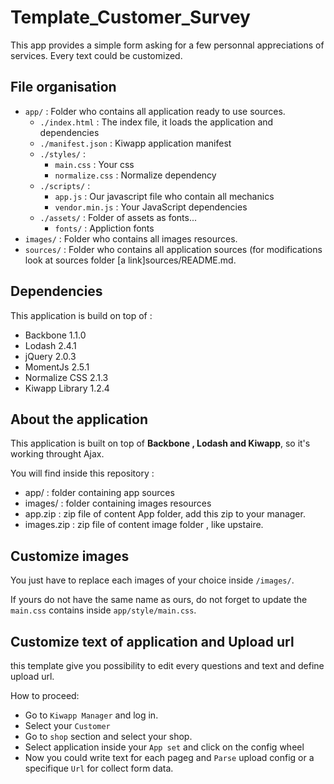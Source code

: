 Template_Customer_Survey
========================

This app provides a simple form asking for a few personnal appreciations of services. Every text could be customized.

## File organisation
- `app/` : Folder who contains all application ready to use sources. 
    - `./index.html` : The index file, it loads the application and dependencies
    - `./manifest.json` : Kiwapp application manifest
    - `./styles/` :
        - `main.css` : Your css
        - `normalize.css` : Normalize dependency
    - `./scripts/` :
        - `app.js` : Our javascript file who contain all mechanics 
        - `vendor.min.js` : Your JavaScript dependencies
    - `./assets/` : Folder of assets as fonts...
        - `fonts/` : Appliction fonts
- `images/` : Folder who contains all images resources. 
- `sources/` : Folder who contains all application sources (for modifications look at sources folder [a link]sources/README.md. 

## Dependencies

This application is build on top of :

- Backbone 1.1.0
- Lodash 2.4.1
- jQuery 2.0.3
- MomentJs 2.5.1
- Normalize CSS 2.1.3
- Kiwapp Library 1.2.4


## About the application

This application is built on top of **Backbone , Lodash and Kiwapp**, so it's working throught Ajax.

You will find inside this repository :
- app/ : folder containing app sources
- images/ : folder containing images resources
- app.zip : zip file of content App folder, add this zip to your manager.
- images.zip : zip file of content image folder , like upstaire. 
 
## Customize images

You just have to replace each images of your choice inside `/images/`.

If yours do not have the same name as ours, do not forget to update the `main.css` contains inside `app/style/main.css`.

## Customize text of application and Upload url

this template give you possibility to edit every questions and text and define upload url.

How to proceed:
- Go to `Kiwapp Manager` and log in.
- Select your `Customer` 
- Go to `shop` section and select your shop.
- Select application inside your `App set` and click on the config wheel
- Now you could write text for each pageg and `Parse` upload config or a specifique `Url` for collect form data.

